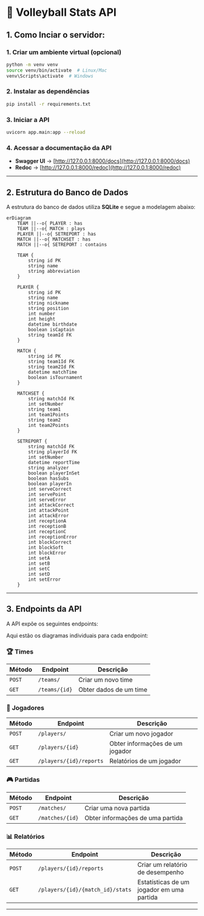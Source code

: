 # 🏐 Volleyball Stats API

## 1. Como Inciar o servidor:

### **1. Criar um ambiente virtual (opcional)**
```bash
python -m venv venv
source venv/bin/activate  # Linux/Mac
venv\Scripts\activate  # Windows
```

### **2. Instalar as dependências**
```bash
pip install -r requirements.txt
```
### **3. Iniciar a API**
```bash
uvicorn app.main:app --reload
```

### **4. Acessar a documentação da API**
- **Swagger UI** → [http://127.0.0.1:8000/docs](http://127.0.0.1:8000/docs)
- **Redoc** → [http://127.0.0.1:8000/redoc](http://127.0.0.1:8000/redoc)

---

## 2. Estrutura do Banco de Dados

A estrutura do banco de dados utiliza **SQLite** e segue a modelagem abaixo:

```mermaid
erDiagram
    TEAM ||--o{ PLAYER : has
    TEAM ||--o{ MATCH : plays
    PLAYER ||--o{ SETREPORT : has
    MATCH ||--o{ MATCHSET : has
    MATCH ||--o{ SETREPORT : contains

    TEAM {
        string id PK
        string name
        string abbreviation
    }

    PLAYER {
        string id PK
        string name
        string nickname
        string position
        int number
        int height
        datetime birthdate
        boolean isCaptain
        string teamId FK
    }

    MATCH {
        string id PK
        string team1Id FK
        string team2Id FK
        datetime matchTime
        boolean isTournament
    }

    MATCHSET {
        string matchId FK
        int setNumber
        string team1
        int team1Points
        string team2
        int team2Points
    }

    SETREPORT {
        string matchId FK
        string playerId FK
        int setNumber
        datetime reportTime
        string analyzer
        boolean playerInSet
        boolean hasSubs
        boolean playerIn
        int serveCorrect
        int servePoint
        int serveError
        int attackCorrect
        int attackPoint
        int attackError
        int receptionA
        int receptionB
        int receptionC
        int receptionError
        int blockCorrect
        int blockSoft
        int blockError
        int setA
        int setB
        int setC
        int setD
        int setError
    }
```

---

## 3. Endpoints da API

A API expõe os seguintes endpoints:

Aqui estão os diagramas individuais para cada endpoint:

### 🏆 **Times**
| Método  | Endpoint        | Descrição                         |
|---------|----------------|-----------------------------------|
| `POST`  | `/teams/`       | Criar um novo time              |
| `GET`   | `/teams/{id}`   | Obter dados de um time          |

### 🏐 **Jogadores**
| Método  | Endpoint              | Descrição                        |
|---------|----------------------|--------------------------------|
| `POST`  | `/players/`          | Criar um novo jogador         |
| `GET`   | `/players/{id}`      | Obter informações de um jogador |
| `GET`   | `/players/{id}/reports` | Relatórios de um jogador |

### 🎮 **Partidas**
| Método  | Endpoint              | Descrição                        |
|---------|----------------------|--------------------------------|
| `POST`  | `/matches/`          | Criar uma nova partida         |
| `GET`   | `/matches/{id}`      | Obter informações de uma partida |

### 📊 **Relatórios**
| Método  | Endpoint                          | Descrição                         |
|---------|----------------------------------|---------------------------------|
| `POST`  | `/players/{id}/reports`         | Criar um relatório de desempenho |
| `GET`   | `/players/{id}/{match_id}/stats` | Estatísticas de um jogador em uma partida |

---
